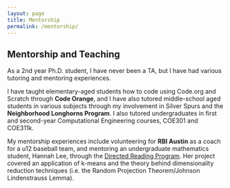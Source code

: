 ```yaml
---
layout: page
title: Mentorship
permalink: /mentorship/
---
```


## Mentorship and Teaching

As a 2nd year Ph.D. student, I have never been a TA, but I have had various tutoring and mentoring experiences.

I have taught elementary-aged students how to code using Code.org and Scratch through **Code Orange**, and I have also tutored middle-school aged students in various subjects through my involvement in Silver Spurs and the **Neighborhood Longhorns Program**. I also tutored undergraduates in first and second-year Computational Engineering courses, COE301 and COE311k.

My mentorship experiences include volunteering for **RBI Austin** as a coach for a u12 baseball team, and mentoring an undergraduate mathematics student, Hannah Lee, through the [Directed Reading Program](https://sites.cns.utexas.edu/utgd/directed-reading-program). Her project covered an application of k-means and the theory behind dimensionality reduction techniques (i.e. the Random Projection Theorem/Johnson Lindenstrauss Lemma).